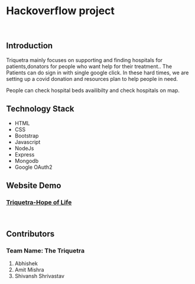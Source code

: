 # Hackoverflow project
<br>

## Introduction
Triquetra mainly focuses on supporting and finding hospitals for patients,donators for people who want help for their treatment..
The Patients can do sign in with single google click.
In these hard times, we are setting up a covid donation and resources plan to help people in need.

People can check hospital beds availibilty and check hospitals on map.
## Technology Stack
<ul>
  <li>HTML</li>
  <li>CSS</li>
  <li>Bootstrap</li>
  <li>Javascript</li>
  <li>NodeJs</li>
  <li>Express</li>
  <li>Mongodb</li>
  <li>Google OAuth2</li>
</ul>

## Website Demo
### [Triquetra-Hope of Life](https://triquetra-hackoverflow.herokuapp.com/)
<br>

## Contributors
### Team Name: The Triquetra
  1. Abhishek
  2. Amit Mishra
  3. Shivansh Shrivastav
